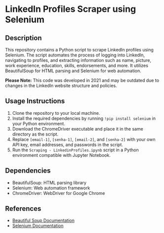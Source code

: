 # LinkedIn Profiles Scraper using Selenium

## Description
This repository contains a Python script to scrape LinkedIn profiles using Selenium. The script automates the process of logging into LinkedIn, navigating to profiles, and extracting information such as name, picture, work experience, education, skills, endorsements, and more. It utilizes BeautifulSoup for HTML parsing and Selenium for web automation.

**Please Note:** This code was developed in 2021 and may be outdated due to changes in the LinkedIn website structure and policies.

## Usage Instructions
1. Clone the repository to your local machine.
2. Install the required dependencies by running `!pip install selenium` in your Python environment.
3. Download the ChromeDriver executable and place it in the same directory as the script.
4. Replace `[email-1]`, `[senha-1]`, `[email-2]`, and `[senha-2]` with your own API key, email addresses, and passwords in the script.
5. Run the `Scraping - LinkedinProfiles.ipynb` script in a Python environment compatible with Jupyter Notebook.

## Dependencies
- BeautifulSoup: HTML parsing library
- Selenium: Web automation framework
- ChromeDriver: WebDriver for Google Chrome

## References
- [Beautiful Soup Documentation](https://www.crummy.com/software/BeautifulSoup/bs4/doc/)
- [Selenium Documentation](https://www.selenium.dev/documentation/en/)
